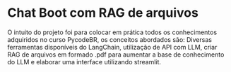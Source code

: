# Chat Boot com RAG de arquivos
O intuito do projeto foi para colocar em prática todos os conhecimentos adquiridos no curso PycodeBR, os conceitos abordados são: Diversas ferramentas disponíveis do LangChain, utilização de API com LLM, criar RAG de arquivos em formado .pdf para aumentar a base de conhecimento do LLM e elaborar uma interface utilizando streamlit.

